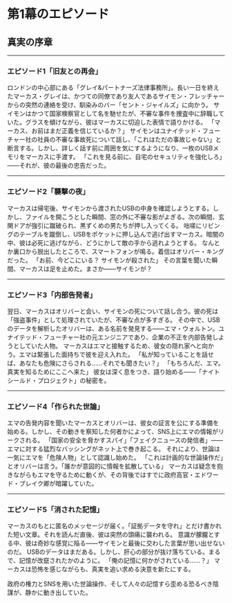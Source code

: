 # 第1幕のエピソード

## 真実の序章

---

### エピソード1「旧友との再会」

ロンドンの中心部にある「グレイ&パートナーズ法律事務所」。長い一日を終えたマーカス・グレイは、かつての同僚であり友人であるサイモン・フレッチャーからの突然の連絡を受け、馴染みのバー「セント・ジャイルズ」に向かう。
サイモンはかつて国家検察官として名を馳せたが、不審な事件を捜査中に辞職していた。グラスを傾けながら、彼はマーカスに切迫した表情で語りかける。
「マーカス、お前はまだ正義を信じているか？」
サイモンはユナイテッド・フューチャー社の社員の不審な事故死について話し、「これはただの事故じゃない」と断言する。しかし、詳しく話す前に周囲を気にするようになり、一枚のUSBメモリをマーカスに手渡す。
「これを見る前に、自宅のセキュリティを強化しろ」――それが、彼の最後の忠告だった。

---

### エピソード2「襲撃の夜」

マーカスは帰宅後、サイモンから渡されたUSBの中身を確認しようとする。しかし、ファイルを開こうとした瞬間、窓の外に不審な影がよぎる。次の瞬間、玄関ドアが強引に蹴破られ、黒ずくめの男たちが押し入ってくる。
咄嗟にリビングのテーブルを蹴倒し、USBをポケットに押し込んで逃げ出すマーカス。暗闇の中、彼は必死に逃げながら、どうにかして敵の手から逃れようとする。
なんとか裏口から脱出したところで、スマートフォンが鳴る。着信はオリバー・キングだった。
「お前、今どこにいる？ サイモンが殺された」
その言葉を聞いた瞬間、マーカスは足を止めた。まさか――サイモンが？

---

### エピソード3「内部告発者」

翌日、マーカスはオリバーと会い、サイモンの死について話し合う。彼の死は「強盗事件」として処理されていたが、不審な点が多すぎる。
その中で、USBのデータを解析したオリバーは、ある名前を発見する――エマ・ウォルトン。ユナイテッド・フューチャー社の元エンジニアであり、企業の不正を内部告発しようとしていた人物。
マーカスはエマと接触するため、彼女の隠れ家へと向かう。エマは緊張した面持ちで彼を迎え入れた。
「私が知っていることを話せば、あなたも危険にさらされる……それでも聞きたい？」
「もちろんだ、エマ。真実を知るためにここへ来た」
彼女は深く息をつき、語り始める――「ナイトシールド・プロジェクト」の秘密を。

---

### エピソード4「作られた世論」

エマの告発内容を聞いたマーカスとオリバーは、彼女の証言を公にする準備を始める。しかし、その動きを察知した何者かによって、SNS上にエマの情報がリークされる。
「国家の安全を脅かすスパイ」「フェイクニュースの発信者」――エマに対する猛烈なバッシングがネット上で巻き起こる。
それにより、世論は一気にエマを「危険人物」として認識し始めた。
「これは計画的な世論操作だ」とオリバーは言う。「誰かが意図的に情報を拡散している」
マーカスは疑念を抱きながらもエマを守るために動くが、その背後ではすでに政府高官・エドワード・ブレイク卿が暗躍していた。

---

### エピソード5「消された記憶」

マーカスのもとに匿名のメッセージが届く。「証拠データを守れ」とだけ書かれた短い文章。それを読んだ直後、彼は突然の頭痛に襲われる。
意識が朦朧とする中、彼は奇妙な感覚に陥る――サイモンと最後に交わした言葉が思い出せないのだ。
USBのデータはまだある。しかし、肝心の部分が抜け落ちている。まるで、記憶が改竄されたかのように。
「俺の記憶に何かがされている……？」
マーカスは恐怖を感じながらも、真実を追い求める決意を新たにする。

政府の権力とSNSを用いた世論操作、そして人々の記憶すら歪める恐るべき陰謀が、静かに動き出していた。
